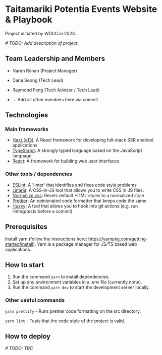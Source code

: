 # Taitamariki Potentia Events Website & Playbook

Project initiated by WDCC in 2023. 

_# TODO: Add description of project._

## Team Leadership and Members

- Naren Rohan (Project Manager)
- Dana Seong (Tech Lead)
- Raymond Feng (Tech Advisor / Tech Lead)

- ... Add all other members here via commit

## Technologies

### Main frameworks
- [Next (v13)](https://nextjs.org/): A React framework for developing full-stack SSR enabled applications
- [TypeScript](https://www.typescriptlang.org/): A strongly typed language based on the JavaScript language
- [React](https://react.dev/): A framework for building web user interfaces

### Other tools / dependencies
- [ESLint](https://eslint.org/): A 'linter' that identifies and fixes code style problems
- [Linaria](https://linaria.dev/): A CSS-in-JS tool that allows you to write CSS in JS files.
- [Normalize.css](https://www.npmjs.com/package/normalize.css): Resets default HTML styles to a normalized style
- [Prettier](https://prettier.io/): An opinionated code formatter that keeps code the same
- [Husky](https://typicode.github.io/husky): A tool that allows you to hook into git actions (e.g. run linting/tests 
before a commit)

## Prerequisites

Install yarn (follow the instructions here: https://yarnpkg.com/getting-started/install). Yarn is a package manager
for JS/TS based web applications.

## How to start

1. Run the command `yarn` to install dependencies.
2. Set up any environment variables in a .env file (currently none).
3. Run the command `yarn dev` to start the development server locally.

### Other useful commands

`yarn prettify` - Runs prettier code formatting on the src directory.

`yarn lint` - Tests that the code style of the project is valid.

## How to deploy

_# TODO: TBC_